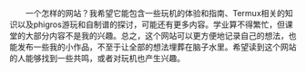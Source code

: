 　　一个怎样的网站？我希望它能包含一些玩机的体验和指南、Termux相关的知识以及phigros游玩和自制谱的探讨，可能还有更多内容。学业算不得繁忙，但课堂的大部分内容不是我的兴趣。总之，这个网站可以更方便地记录自己的想法，也能发布一些我的小作品，不至于让全部的想法埋葬在脑子水里。希望读到这个网站的人能够找到一些共鸣，或者对玩机也产生兴趣。